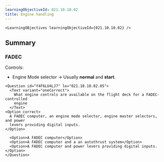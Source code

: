 ```yaml
---
learningObjectiveId: 021.10.10.02
title: Engine handling
---
```


```tsx eval
<LearningOBjectives learningObjectiveId={021.10.10.02} />
```

## Summary

### FADEC

Controls:

- Engine Mode selector -> Usually **normal** and **start**.

```tsx
<Question id="Y4F6LU4LJ7" lo="021.10.10.02.05">
  <Text variant="oneCorrect">
    What engine controls are available on the flight deck for a FADEC-controlled
    engine
  </Text>
<Option correct>
  A FADEC computer, an engine mode selector, engine master selectors, and power
  levers providing digital inputs.
</Option>

  <Option>A FADEC computer</Option>
  <Option>A FADEC computer and a an autothrust system</Option>
  <Option>A FADEC computer and power levers providing digital inputs.</Option>
</Question>
```
